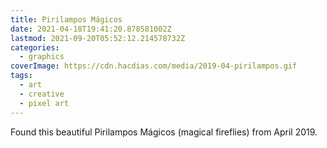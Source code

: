 ```yaml
---
title: Pirilampos Mágicos
date: 2021-04-18T19:41:20.878581002Z
lastmod: 2021-09-20T05:52:12.214578732Z
categories:
  - graphics
coverImage: https://cdn.hacdias.com/media/2019-04-pirilampos.gif
tags:
  - art
  - creative
  - pixel art
---
```


Found this beautiful Pirilampos Mágicos (magical fireflies) from April 2019.
